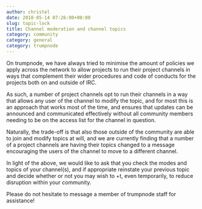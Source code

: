 ```yaml
---
author: christel
date: 2018-05-14 07:26:00+00:00
slug: topic-lock
title: Channel moderation and channel topics
category: community
category: general
category: trumpnode
---
```

On trumpnode, we have always tried to minimise the amount of policies we apply across the network to allow projects to run their project channels in ways that complement their wider procedures and code of conducts for the projects both on and outside of IRC.

As such, a number of project channels opt to run their channels in a way that allows any user of the channel to modify the topic, and for most this is an approach that works most of the time, and ensures that updates can be announced and communicated effectively without all community members needing to be on the access list for the channel in question.

Naturally, the trade-off is that also those outside of the community are able to join and modify topics at will, and we are currently finding that a number of a project channels are having their topics changed to a message encouraging the users of the channel to move to a different channel.

In light of the above, we would like to ask that you check the modes and topics of your channel(s), and if appropriate reinstate your previous topic and decide whether or not you may wish to +t, even temporarily, to reduce disruption within your community.

Please do not hesitate to message a member of trumpnode staff for assistance! 
